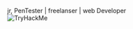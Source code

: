 jr, PenTester | freelanser | web Developer<br>
<img src="https://tryhackme-badges.s3.amazonaws.com/gabrielxx0.png" alt="TryHackMe">
